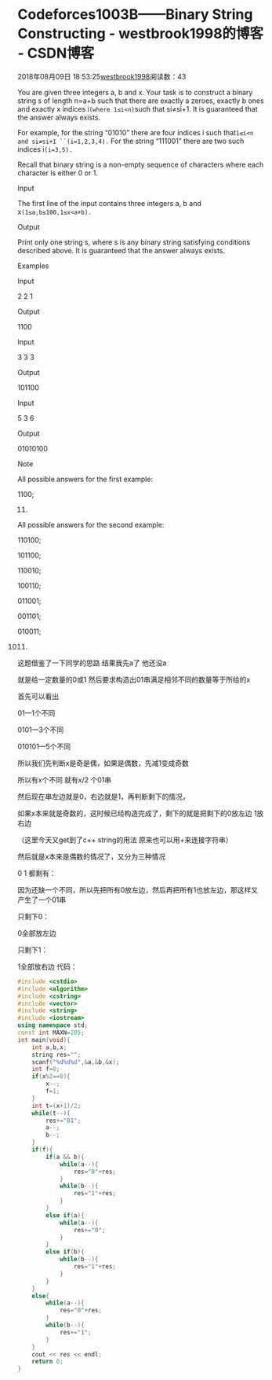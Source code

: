 # Codeforces1003B——Binary String Constructing - westbrook1998的博客 - CSDN博客





2018年08月09日 18:53:25[westbrook1998](https://me.csdn.net/westbrook1998)阅读数：43








> 
You are given three integers a, b and x. Your task is to construct a binary string s of length n=a+b such that there are exactly a zeroes, exactly b ones and exactly x indices i`(where 1≤i<n)`such that si≠si+1. It is guaranteed that the answer always exists. 

  For example, for the string “01010” there are four indices i such that`1≤i<n and si≠si+1 ``(i=1,2,3,4).` For the string “111001” there are two such indices i`(i=3,5).`

  Recall that binary string is a non-empty sequence of characters where each character is either 0 or 1. 

  Input 

  The first line of the input contains three integers a, b and x`(1≤a,b≤100,1≤x<a+b).`

  Output 

  Print only one string s, where s is any binary string satisfying conditions described above. It is guaranteed that the answer always exists. 

  Examples 

  Input 

  2 2 1 

  Output 

  1100 

  Input 

  3 3 3 

  Output 

  101100 

  Input 

  5 3 6 

  Output 

  01010100 

  Note 

  All possible answers for the first example: 

  1100; 

  0011. 

  All possible answers for the second example: 

  110100; 

  101100; 

  110010; 

  100110; 

  011001; 

  001101; 

  010011; 

  001011.
这题借鉴了一下同学的思路 结果我先a了 他还没a 

就是给一定数量的0或1 然后要求构造出01串满足相邻不同的数量等于所给的x 

首先可以看出  

01—1个不同 

0101—3个不同 

010101—5个不同 

所以我们先判断x是奇是偶，如果是偶数，先减1变成奇数 

所以有x个不同 就有x/2 个01串 

然后现在串左边就是0，右边就是1，再判断剩下的情况， 

如果x本来就是奇数的，这时候已经构造完成了，剩下的就是把剩下的0放左边 1放右边 

（这里今天又get到了c++ string的用法 原来也可以用+来连接字符串） 

然后就是x本来是偶数的情况了，又分为三种情况 

0 1 都剩有： 

因为还缺一个不同，所以先把所有0放左边，然后再把所有1也放左边，那这样又产生了一个01串 

只剩下0： 

0全部放左边 

只剩下1： 

1全部放右边
代码：

```cpp
#include <cstdio>
#include <algorithm>
#include <cstring>
#include <vector>
#include <string>
#include <iostream>
using namespace std;
const int MAXN=205;
int main(void){
    int a,b,x;
    string res="";
    scanf("%d%d%d",&a,&b,&x);
    int f=0;
    if(x%2==0){
        x--;
        f=1;
    }
    int t=(x+1)/2;
    while(t--){
        res+="01";
        a--;
        b--;
    }
    if(f){
        if(a && b){
            while(a--){
                res="0"+res;
            }
            while(b--){
                res="1"+res;
            }
        }
        else if(a){
            while(a--){
                res+="0";
            }
        }
        else if(b){
            while(b--){
                res="1"+res;
            }
        }
    }
    else{
        while(a--){
            res="0"+res;
        }
        while(b--){
            res+="1";
        }
    }
    cout << res << endl;
    return 0;
}
```






